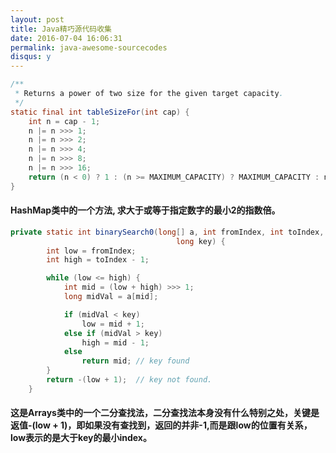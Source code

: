 ```yaml
---
layout: post
title: Java精巧源代码收集
date: 2016-07-04 16:06:31
permalink: java-awesome-sourcecodes
disqus: y
---
```




```java
/**
 * Returns a power of two size for the given target capacity.
 */
static final int tableSizeFor(int cap) {
    int n = cap - 1;
    n |= n >>> 1;
    n |= n >>> 2;
    n |= n >>> 4;
    n |= n >>> 8;
    n |= n >>> 16;
    return (n < 0) ? 1 : (n >= MAXIMUM_CAPACITY) ? MAXIMUM_CAPACITY : n + 1;
}
```


#### HashMap类中的一个方法, 求大于或等于指定数字的最小2的指数倍。


```java
private static int binarySearch0(long[] a, int fromIndex, int toIndex,
                                     long key) {
        int low = fromIndex;
        int high = toIndex - 1;

        while (low <= high) {
            int mid = (low + high) >>> 1;
            long midVal = a[mid];

            if (midVal < key)
                low = mid + 1;
            else if (midVal > key)
                high = mid - 1;
            else
                return mid; // key found
        }
        return -(low + 1);  // key not found.
    }
```

#### 这是Arrays类中的一个二分查找法，二分查找法本身没有什么特别之处，关键是返值-(low + 1)，即如果没有查找到，返回的并非-1,而是跟low的位置有关系，low表示的是大于key的最小index。

